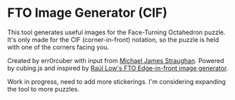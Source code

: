 # FTO Image Generator (CIF)

This tool generates useful images for the Face-Turning Octahedron puzzle.
It's only made for the CIF (corner-in-front) notation, so the puzzle is held with one of the corners facing you.

Created by err0rcuber with input from [Michael James Straughan](https://github.com/mjstraughan/).
Powered by cubing.js and inspired by [Raúl Low's FTO Edge-in-front image generator](https://fto-image-generator.vercel.app/).

Work in progress, need to add more stickerings. I'm considering expanding the tool to more puzzles.
